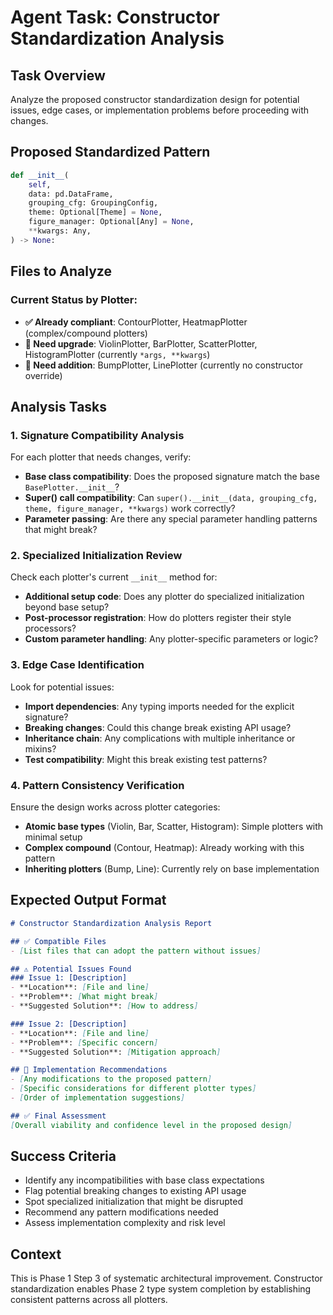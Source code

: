 # Agent Task: Constructor Standardization Analysis

## Task Overview
Analyze the proposed constructor standardization design for potential issues, edge cases, or implementation problems before proceeding with changes.

## Proposed Standardized Pattern
```python
def __init__(
    self,
    data: pd.DataFrame,
    grouping_cfg: GroupingConfig, 
    theme: Optional[Theme] = None,
    figure_manager: Optional[Any] = None,
    **kwargs: Any,
) -> None:
```

## Files to Analyze

### Current Status by Plotter:
- **✅ Already compliant**: ContourPlotter, HeatmapPlotter (complex/compound plotters)
- **🔄 Need upgrade**: ViolinPlotter, BarPlotter, ScatterPlotter, HistogramPlotter (currently `*args, **kwargs`)
- **🔄 Need addition**: BumpPlotter, LinePlotter (currently no constructor override)

## Analysis Tasks

### 1. Signature Compatibility Analysis
For each plotter that needs changes, verify:
- **Base class compatibility**: Does the proposed signature match the base `BasePlotter.__init__`?
- **Super() call compatibility**: Can `super().__init__(data, grouping_cfg, theme, figure_manager, **kwargs)` work correctly?
- **Parameter passing**: Are there any special parameter handling patterns that might break?

### 2. Specialized Initialization Review
Check each plotter's current `__init__` method for:
- **Additional setup code**: Does any plotter do specialized initialization beyond base setup?
- **Post-processor registration**: How do plotters register their style processors?
- **Custom parameter handling**: Any plotter-specific parameters or logic?

### 3. Edge Case Identification
Look for potential issues:
- **Import dependencies**: Any typing imports needed for the explicit signature?
- **Breaking changes**: Could this change break existing API usage?
- **Inheritance chain**: Any complications with multiple inheritance or mixins?
- **Test compatibility**: Might this break existing test patterns?

### 4. Pattern Consistency Verification
Ensure the design works across plotter categories:
- **Atomic base types** (Violin, Bar, Scatter, Histogram): Simple plotters with minimal setup
- **Complex compound** (Contour, Heatmap): Already working with this pattern
- **Inheriting plotters** (Bump, Line): Currently rely on base implementation

## Expected Output Format
```markdown
# Constructor Standardization Analysis Report

## ✅ Compatible Files
- [List files that can adopt the pattern without issues]

## ⚠️ Potential Issues Found
### Issue 1: [Description]
- **Location**: [File and line]
- **Problem**: [What might break]
- **Suggested Solution**: [How to address]

### Issue 2: [Description]
- **Location**: [File and line]
- **Problem**: [Specific concern]
- **Suggested Solution**: [Mitigation approach]

## 🔧 Implementation Recommendations
- [Any modifications to the proposed pattern]
- [Specific considerations for different plotter types]
- [Order of implementation suggestions]

## ✅ Final Assessment
[Overall viability and confidence level in the proposed design]
```

## Success Criteria
- Identify any incompatibilities with base class expectations
- Flag potential breaking changes to existing API usage
- Spot specialized initialization that might be disrupted
- Recommend any pattern modifications needed
- Assess implementation complexity and risk level

## Context
This is Phase 1 Step 3 of systematic architectural improvement. Constructor standardization enables Phase 2 type system completion by establishing consistent patterns across all plotters.